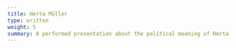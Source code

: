 ```yaml
---
title: Herta Müller
type: written
weight: 5
summary: A performed presentation about the political meaning of Herta Müller's abstract poetry. Oral examination to graduate high school 2018.
---
```

